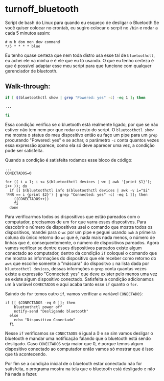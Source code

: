 # turnoff_bluetooth
Script de bash do Linux para quando eu esqueço de desligar o Bluetooth
Se você quiser colocar no crontab, eu sugiro colocar o scrpit no `/bin` e rodar a cada 5 minutos assim:
```
# m h dom mon dow command
*/5 * * * * blue
```

Eu tenho quase certeza que nem toda distro usa esse tal de ``bluetoothctl``, eu achei ele na minha e é ele que eu tô usando.
O que eu tenho certeza é que é possível adaptar esse meu script para que funcione com qualquer gerenciador de bluetooth.

## Walk-through:
``` bash 
if [ $(bluetoothctl show | grep "Powered: yes" -c) -eq 1 ]; then

...

fi
```

Essa condição verifica se o bluetooth está realmente ligado, por que se não estiver não tem nem por que rodar o resto do script.
O ``bluetoothctl show`` me mostra o status do meu dispositivo então eu faço um pipe para um ``grep`` procurando "Powered: yes" e se achar, o parâmetro ``-c`` conta quantos vezes essa expressão aparece, como ela só deve aparecer uma vez, a condição pode ser satisfeita.

Quando a condição é satisfeita rodamos esse bloco de código:

```shell
...
CONECTADOS=0

for (( i = 1; i <= $(bluetoothctl devices | wc | awk '{print $1}'); i++ )); do
  if [[ $(bluetoothctl info $(bluetoothctl devices | awk -v i="$i" 'FNR == i {print $2}') | grep "Connected: yes" -c) -eq 1 ]]; then
    ((CONECTADOS++))
    fi
  done
```

Para verificarmos todos os dispositivos que estão pareados com o computador, precisamos de um `for` que varra esses dispostivos. Para descobrir o número de dispositivos usei o comando que mostra todos os dispositivos, mandei para o `wc` por um pipe e peguei usando `awk` a primeira coluna do único retorno do `wc` que é, nada mais nada menos, o número de linhas que é, consequentemente, o número de dispositivos pareados. Agora vamos verificar se dentre esses dispositivos pareados existe algum conectado ao computador, dentro da condição `if` coloquei o comando que me mostra as informações do dispositivo que ele receber como retorno do `awk` que escolhe somente a "máscara" do dispositvo `i` na lista dada por `bluetoothctl devices`, dessas informções o `grep` conta quantas vezes existe a expressão "Connected: yes" que deve exister pelo menos uma vez se existe algum dispositivo conectado. Satisfeita a condição adicionamos um à variável `CONECTADOS` e aqui acaba tanto esse `if` quanto o `for`.

Saindo do `for` temos outro `if`, vamos verificar a variável `CONECTADOS`:

```shell 
if [[ $CONECTADOS -eq 0 ]]; then
    bluetoothctl power off
    notify-send "Desligando bluetooth"
  else
    echo "Dispositivo Conectado"
  fi
```

Nesse `if` verificamos se `CONECTAODS` é igual a 0 e se sim vamos desligar o bluetooth e mandar uma notificação falando que o bluetooth está sendo desligado.
Caso `CONECTADOS` seja maior que 0, é porque temos algum dispositivo conectado ao computador então vamos só mostrar que é isso que tá acontecendo.

Por fim se a condição inicial de o bluetooth estar conectado não for satisfeita, o programa mostra na tela que o bluetooth está desligado e não há nada a fazer.
